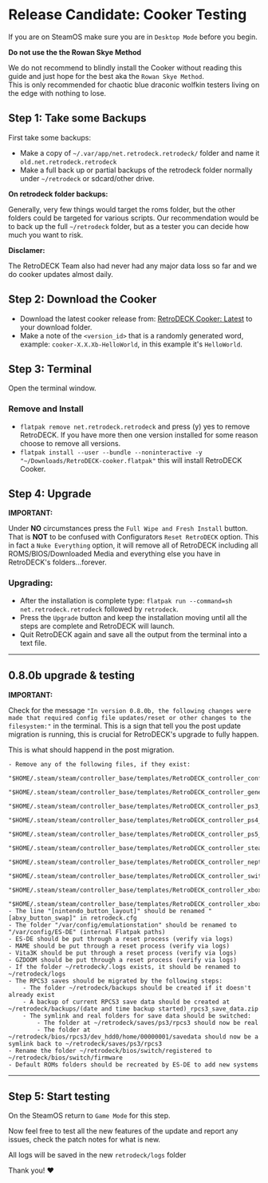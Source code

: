 # Release Candidate: Cooker Testing

If you are on SteamOS make sure you are in `Desktop Mode` before you begin.

**Do not use the the Rowan Skye Method**

We do not recommend to blindly install the Cooker without reading this guide and just hope for the best aka the `Rowan Skye Method`. <br>
This is only recommended for chaotic blue draconic wolfkin testers living on the edge with nothing to lose.

## Step 1: Take some Backups

First take some backups:

- Make a copy of `~/.var/app/net.retrodeck.retrodeck/` folder and name it `old.net.retrodeck.retrodeck`
- Make a full back up or partial backups of the retrodeck folder normally under `~/retrodeck` or sdcard/other drive.

**On retrodeck folder backups:**

Generally, very few things would target the roms folder, but the other folders could be targeted for various scripts. Our recommendation would be to back up the full `~/retrodeck` folder, but as a tester you can decide how much you want to risk.

**Disclamer:**

The RetroDECK Team also had never had any major data loss so far and we do cooker updates almost daily.

## Step 2: Download the Cooker

- Download the latest cooker release from: [RetroDECK Cooker: Latest](https://github.com/XargonWan/RetroDECK-cooker/releases/latest) to your download folder.
- Make a note of the `<version_id>` that is a randomly generated word, example: `cooker-X.X.Xb-HelloWorld`, in this example it's `HelloWorld`.

## Step 3: Terminal

Open the terminal window.

### Remove and Install

- `flatpak remove net.retrodeck.retrodeck` and press (y) yes to remove RetroDECK. If you have more then one version installed for some reason choose to remove all versions.
- `flatpak install --user --bundle --noninteractive -y "~/Downloads/RetroDECK-cooker.flatpak"` this will install RetroDECK Cooker.

## Step 4: Upgrade

**IMPORTANT:**

Under **NO** circumstances press the `Full Wipe and Fresh Install` button. That is **NOT** to be confused with Configurators `Reset RetroDECK` option. This in fact a `Nuke Everything` option, it will remove all of RetroDECK including all ROMS/BIOS/Downloaded Media and everything else you have in RetroDECK's folders...forever.

### Upgrading:

- After the installation is complete type:  `flatpak run --command=sh net.retrodeck.retrodeck` followed by `retrodeck`.
- Press the `Upgrade` button and keep the installation moving until all the steps are complete and RetroDECK will launch.
- Quit RetroDECK again and save all the output from the terminal into a text file.


---

## 0.8.0b upgrade & testing

**IMPORTANT:**

Check for the message `"In version 0.8.0b, the following changes were made that required config file updates/reset or other changes to the filesystem:"` in the terminal. This is a sign that tell you the post update migration is running, this is crucial for RetroDECK's upgrade to fully happen.

This is what should happend in the post migration.

```
- Remove any of the following files, if they exist:
	"$HOME/.steam/steam/controller_base/templates/RetroDECK_controller_config.vdf"
    "$HOME/.steam/steam/controller_base/templates/RetroDECK_controller_generic_standard.vdf"
    "$HOME/.steam/steam/controller_base/templates/RetroDECK_controller_ps3_dualshock3.vdf"
    "$HOME/.steam/steam/controller_base/templates/RetroDECK_controller_ps4_dualshock4.vdf"
    "$HOME/.steam/steam/controller_base/templates/RetroDECK_controller_ps5_dualsense.vdf"
    "$HOME/.steam/steam/controller_base/templates/RetroDECK_controller_steam_controller_gordon.vdf"
    "$HOME/.steam/steam/controller_base/templates/RetroDECK_controller_neptune.vdf"
    "$HOME/.steam/steam/controller_base/templates/RetroDECK_controller_switch_pro.vdf"
    "$HOME/.steam/steam/controller_base/templates/RetroDECK_controller_xbox360.vdf"
	"$HOME/.steam/steam/controller_base/templates/RetroDECK_controller_xboxone.vdf"
- The line "[nintendo_button_layout]" should be renamed "[abxy_button_swap]" in retrodeck.cfg
- The folder "/var/config/emulationstation" should be renamed to "/var/config/ES-DE" (internal Flatpak paths)
- ES-DE should be put through a reset process (verify via logs)
- MAME should be put through a reset process (verify via logs)
- Vita3K should be put through a reset process (verify via logs)
- GZDOOM should be put through a reset process (verify via logs)
- If the folder ~/retrodeck/.logs exists, it should be renamed to ~/retrodeck/logs
- The RPCS3 saves should be migrated by the following steps:
	- The folder ~/retrodeck/backups should be created if it doesn't already exist
	- A backup of current RPCS3 save data should be created at ~/retrodeck/backups/(date and time backup started)_rpcs3_save_data.zip
	- The symlink and real folders for save data should be switched:
		- The folder at ~/retrodeck/saves/ps3/rpcs3 should now be real
		- The folder at ~/retrodeck/bios/rpcs3/dev_hdd0/home/00000001/savedata should now be a symlink back to ~/retrodeck/saves/ps3/rpcs3
- Rename the folder ~/retrodeck/bios/switch/registered to ~/retrodeck/bios/switch/firmware
- Default ROMs folders should be recreated by ES-DE to add new systems
```

---

## Step 5: Start testing

On the SteamOS return to `Game Mode` for this step.

Now feel free to test all the new features of the update and report any issues, check the patch notes for what is new.

All logs will be saved in the new `retrodeck/logs` folder

Thank you! ❤️
